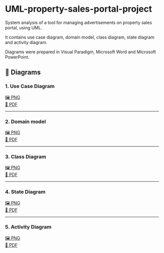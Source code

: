 # UML-property-sales-portal-project
System analysis of a tool for managing advertisements on property sales portal, using UML.

It contains use case diagram, domain model, class diagram, state diagram and activity diagram.

Diagrams were prepared in Visual Paradigm, Microsoft Word and Microsoft PowerPoint.

## 📌 Diagrams

### 1. Use Case Diagram
[🖼 PNG](diagrams/png/use_case_diagram.png)  
[📄 PDF](diagrams/pdf/use_case_diagram.pdf) 

---

### 2. Domain model
[🖼 PNG](diagrams/png/domain_model.png)  
[📄 PDF](diagrams/pdf/domain_model.pdf) 

---

### 3. Class Diagram
[🖼 PNG](diagrams/png/class_diagram.png)  
[📄 PDF](diagrams/pdf/class_diagram.pdf) 

---

### 4. State Diagram
[🖼 PNG](diagrams/png/state_diagram.png)  
[📄 PDF](diagrams/pdf/state_diagram.pdf) 

---

### 5. Activity Diagram
[🖼 PNG](diagrams/png/activity_diagram.png)  
[📄 PDF](diagrams/pdf/activity_diagram.pdf) 


